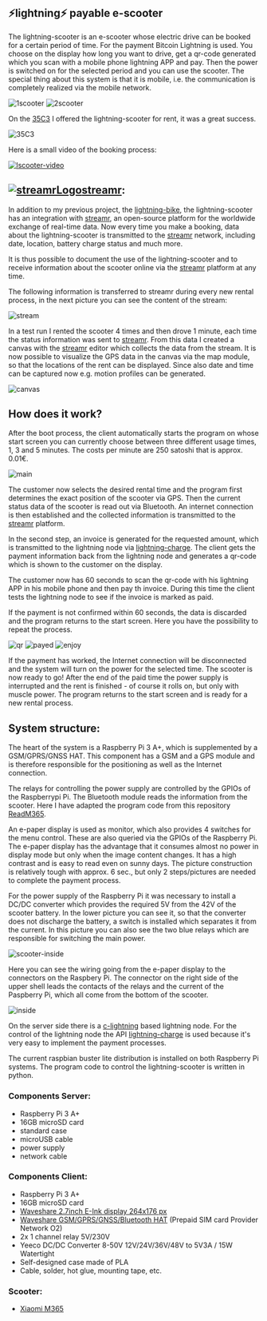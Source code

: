 ## ⚡lightning⚡ payable e-scooter

The lightning-scooter is an e-scooter whose electric drive can be booked for a certain period of time. For the payment Bitcoin
Lightning is used. You choose on the display how long you want to drive, get a qr-code generated which you scan with a mobile 
phone lightning APP and pay. Then the power is switched on for the selected period and you can use the scooter. The special 
thing about this system is that it is mobile, i.e. the communication is completely realized via the mobile network.


![1scooter](img/1scooter.png)
![2scooter](img/2scooter.png)


On the [35C3](https://events.ccc.de/category/congress/35c3/) I offered the lightning-scooter for rent, it was a great success.

![35C3](img/35C3.png)

Here is a small video of the booking process:

[![lscooter-video](https://img.youtube.com/vi/Japhx4_71Qo/0.jpg)](https://www.youtube.com/watch?v=Japhx4_71Qo)


##  [![streamrLogo](img/streamrLogo.png)](https://www.streamr.com/)[streamr](https://www.streamr.com/):

In addition to my previous project, the [lightning-bike](https://github.com/leblitzdick/lightning-bike), the lightning-scooter
has an integration with [streamr](https://www.streamr.com/), an open-source platform for the worldwide exchange of real-time 
data. Now every time you make a booking, data about the lightning-scooter is transmitted to the 
[streamr](https://www.streamr.com/) network, including date, location, battery charge status and much more.

It is thus possible to document the use of the lightning-scooter and to receive information about the scooter online via the 
[streamr](https://www.streamr.com/) platform at any time.

The following information is transferred to streamr during every new rental process, in the next picture you can see the content
of the stream:

![stream](img/stream.png)


In a test run I rented the scooter 4 times and then drove 1 minute, each time the status information was sent to [streamr](https://www.streamr.com/). From this data I created a canvas with the [streamr](https://www.streamr.com/) editor which collects
the data from the stream. It is now possible to visualize the GPS data in the canvas via the map module, so that the locations 
of the rent can be displayed. Since also date and time can be captured now e.g. motion profiles can be generated.

![canvas](img/canvas.png)


## How does it work?

After the boot process, the client automatically starts the program on whose start screen you can currently choose between three
different usage times, 1, 3 and 5 minutes. The costs per minute are 250 satoshi that is approx. 0.01€.

![main](img/main.png)

The customer now selects the desired rental time and the program first determines the exact position of the scooter via GPS.
Then the current status data of the scooter is read out via Bluetooth. An internet connection is then established and the
collected information is transmitted to the [streamr](https://www.streamr.com/) platform.

In the second step, an invoice is generated for the requested amount, which is transmitted to the lightning node via [lightning-charge](https://github.com/ElementsProject/lightning-charge). The client gets the payment information back from the lightning
node and generates a qr-code which is shown to the customer on the display.

The customer now has 60 seconds to scan the qr-code with his lightning APP in his mobile phone and then pay th invoice. During
this time the client tests the lightning node to see if the invoice is marked as paid.

If the payment is not confirmed within 60 seconds, the data is discarded and the program returns to the start screen. Here you
have the possibility to repeat the process.

![qr](img/qr.png)
![payed](img/payed.png)
![enjoy](img/enjoy.png)

If the payment has worked, the Internet connection will be disconnected and the system will turn on the power for the selected
time. The scooter is now ready to go! After the end of the paid time the power supply is interrupted and the rent is finished -
of course it rolls on, but only with muscle power. The program returns to the start screen and is ready for a new rental 
process.

## System structure:

The heart of the system is a Raspberry Pi 3 A+, which is supplemented by a GSM/GPRS/GNSS HAT. This component has a GSM and a GPS
module and is therefore responsible for the positioning as well as the Internet connection.

The relays for controlling the power supply are controlled by the GPIOs of the Raspberrypi Pi. The Bluetooth module reads the
information from the scooter. Here I have adapted the program code from this repository [ReadM365](https://github.com/Emeryth/ReadM365).

An e-paper display is used as monitor, which also provides 4 switches for the menu control. These are also queried via
the GPIOs of the Raspberry Pi. The e-paper display has the advantage that it consumes almost no power in display mode but only
when the image content changes. It has a high contrast and is easy to read even on sunny days. The picture construction is 
relatively tough with approx. 6 sec., but only 2 steps/pictures are needed to complete the payment process.

For the power supply of the Raspberry Pi it was necessary to install a DC/DC converter which provides the required 5V from the 
42V of the scooter battery. In the lower picture you can see it, so that the converter does not discharge the battery, a switch
is installed which separates it from the current. In this picture you can also see the two blue relays which are responsible for switching the main power. 

![scooter-inside](img/scooter-inside.png)


Here you can see the wiring going from the e-paper display to the connectors on the Raspbery Pi. The connector on the right side
of the upper shell leads the contacts of the relays and the current of the Paspberry Pi, which all come from the bottom of the 
scooter.


![inside](img/inside.png)


On the server side there is a [c-lightning](https://github.com/ElementsProject/lightning) based lightning node. For the control of the lightning node the API [lightning-charge](https://github.com/ElementsProject/lightning-charge) is used because it's very easy to implement the payment processes.

The current raspbian buster lite distribution is installed on both Raspberry Pi systems. The program code to control the lightning-scooter is written in python.

### Components Server:

- Raspberry Pi 3 A+
- 16GB microSD card
- standard case
- microUSB cable
- power supply
- network cable


### Components Client:

- Raspberry Pi 3 A+
- 16GB microSD card
- [Waveshare 2.7inch E-Ink display 264x176 px](https://www.waveshare.com/2.7inch-e-paper-hat.htm)    
- [Waveshare GSM/GPRS/GNSS/Bluetooth HAT](https://www.waveshare.com/wiki/GSM/GPRS/GNSS_HAT) (Prepaid SIM card Provider Network O2)
- 2x 1 channel relay 5V/230V
- Yeeco DC/DC Converter 8-50V 12V/24V/36V/48V to 5V3A / 15W Watertight
- Self-designed case made of PLA
- Cable, solder, hot glue, mounting tape, etc.

### Scooter:

- [Xiaomi M365](https://www.mi.com/global/mi-electric-scooter/)
